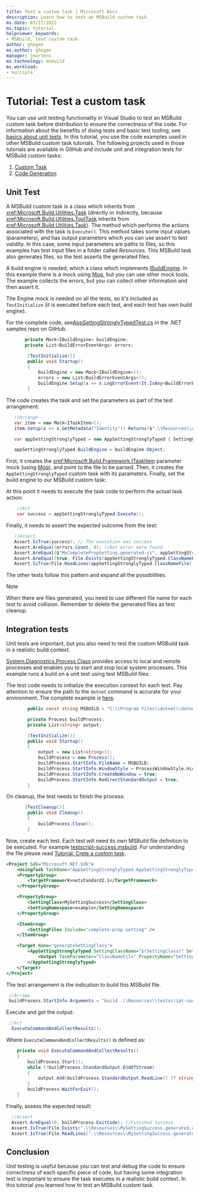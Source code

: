 ```yaml
---
title: Test a custom task | Microsoft Docs
description: Learn how to test an MSBuild custom task
ms.date: 03/17/2022
ms.topic: tutorial
helpviewer_keywords:
- MSBuild, test custom task
author: ghogen
ms.author: ghogen
manager: jmartens
ms.technology: msbuild
ms.workload:
- multiple
---
```

# Tutorial: Test a custom task

You can use unit testing functionality in Visual Studio to test an MSBuild custom task before distribution to ensure the correctness of the code. For information about the benefits of doing tests and basic test tooling, see [basics about unit tests](../test/walkthrough-creating-and-running-unit-tests-for-managed-code.md). In this tutorial, you use the code examples used in other MSBuild custom task tutorials. The following projects used in those tutorials are available in GitHub and include unit and integration tests for MSBuild custom tasks:

1. [Custom Task](tutorial-custom-task-code-generation.md)
1. [Code Generation](tutorial-rest-api-client-msbuild.md)

## Unit Test

A MSBuild custom task is a class which inherits from <xref:Microsoft.Build.Utilities.Task> (directly or indirectly, because <xref:Microsoft.Build.Utilities.ToolTask> inherits from <xref:Microsoft.Build.Utilities.Task>). The method which performs the actions associated with the task is `Execute()`. This method takes some input values (parameters), and has output parameters which you can use assert to test validity. In this case, some input parameters are paths to files, so this examples has test input files in a folder called *Resources*. This MSBuild task also generates files, so the test asserts the generated files.

A build engine is needed, which a class which implements [IBuildEngine](/dotnet/api/microsoft.build.framework.ibuildengine). In this example there is a mock using [Moq](https://github.com/Moq/moq4/wiki/Quickstart), but you can use other mock tools. The example collects the errors, but you can collect other information and then assert it.

The Engine mock is needed on all the tests, so it's included as `TestInitialize` (it is executed before each test, and each test has own build engine). 

For the complete code, see[AppSettingStronglyTypedTest.cs](https://github.com/dotnet/samples/blob/main/msbuild/custom-task-code-generation/AppSettingStronglyTyped/AppSettingStronglyTyped.Test/AppSettingStronglyTypedTest.cs) in the .NET samples repo  on GitHub.

```csharp
       private Mock<IBuildEngine> buildEngine;
       private List<BuildErrorEventArgs> errors;

        [TestInitialize()]
        public void Startup()
        {
            buildEngine = new Mock<IBuildEngine>();
            errors = new List<BuildErrorEventArgs>();
            buildEngine.Setup(x => x.LogErrorEvent(It.IsAny<BuildErrorEventArgs>())).Callback<BuildErrorEventArgs>(e => errors.Add(e));
        }

```

The code creates the task and set the parameters as part of the test arrangement:

```csharp
   //Arrange
   var item = new Mock<ITaskItem>();
   item.Setup(x => x.GetMetadata("Identity")).Returns($".\\Resources\\complete-prop.setting");

   var appSettingStronglyTyped = new AppSettingStronglyTyped { SettingClassName = "MyCompletePropSetting", SettingNamespaceName = "MyNamespace", SettingFiles = new[] { item.Object } };

   appSettingStronglyTyped.BuildEngine = buildEngine.Object;
```

First, it creates the <xref:Microsoft.Build.Framework.ITaskItem> parameter mock (using [Moq](https://github.com/Moq/moq4/wiki/Quickstart)), and point to the file to be parsed. Then, it creates the `AppSettingStronglyTyped` custom task with its parameters. Finally, set the build engine to our MSBuild custom task:

At this point it needs to execute the task code to perform the actual task action:

```csharp
    //Act
    var success = appSettingStronglyTyped.Execute();
```

Finally, it needs to assert the expected outcome from the test:

```csharp
   //Assert
   Assert.IsTrue(success); // The execution was success
   Assert.AreEqual(errors.Count, 0); //Not error were found
   Assert.AreEqual($"MyCompletePropSetting.generated.cs", appSettingStronglyTyped.ClassNameFile); // The Task expected output
   Assert.AreEqual(true, File.Exists(appSettingStronglyTyped.ClassNameFile)); // The file was generated
   Assert.IsTrue(File.ReadLines(appSettingStronglyTyped.ClassNameFile).SequenceEqual(File.ReadLines(".\\Resources\\complete-prop-class.txt"))); // Assenting the file content
```

The other tests follow this pattern and expand all the possibilities.

> [!NOTE] 
> When there are files generated, you need to use different file name for each test to avoid collision. Remember to delete the generated files as test cleanup.

## Integration tests

Unit tests are important, but you also need to test the custom MSBuild task in a realistic build context.

[System.Diagnostics.Process Class](/dotnet/api/system.diagnostics.process) provides access to local and remote processes and enables you to start and stop local system processes. This example runs a build on a unit test using test MSBuild files.

The test code needs to initialize the execution context for each test. Pay attention to ensure the path to the `dotnet` command is accurate for your environment. The complete example is [here](https://github.com/dotnet/samples/blob/main/msbuild/custom-task-code-generation/AppSettingStronglyTyped/AppSettingStronglyTyped.Test/AppSettingStronglyTypedIntegrationTest.cs).

```csharp
        public const string MSBUILD = "C:\\Program Files\\dotnet\\dotnet.exe";

        private Process buildProcess;
        private List<string> output;

        [TestInitialize()]
        public void Startup()
        {
            output = new List<string>();
            buildProcess = new Process();
            buildProcess.StartInfo.FileName = MSBUILD;
            buildProcess.StartInfo.WindowStyle = ProcessWindowStyle.Hidden;
            buildProcess.StartInfo.CreateNoWindow = true;
            buildProcess.StartInfo.RedirectStandardOutput = true;
        }
```

On cleanup, the test needs to finish the process:

```csharp
       [TestCleanup()]
        public void Cleanup()
        {
            buildProcess.Close();
        }
```

Now, create each test. Each test will need its own MSBuild file definition to be executed. For example [testscript-success.msbuild](https://github.com/dotnet/samples/blob/main/msbuild/custom-task-code-generation/AppSettingStronglyTyped/AppSettingStronglyTyped.Test/Resources/testscript-success.msbuild). For understanding the file please read [Tutorial: Crete a custom task](tutorial-custom-task-code-generation.md).

```xml
<Project Sdk="Microsoft.NET.Sdk">
    <UsingTask TaskName="AppSettingStronglyTyped.AppSettingStronglyTyped" AssemblyFile="..\AppSettingStronglyTyped.dll" />
    <PropertyGroup>
        <TargetFramework>netstandard2.1</TargetFramework>
    </PropertyGroup>

    <PropertyGroup>
        <SettingClass>MySettingSuccess</SettingClass>
        <SettingNamespace>example</SettingNamespace>
    </PropertyGroup>

    <ItemGroup>
        <SettingFiles Include="complete-prop.setting" />
    </ItemGroup>

    <Target Name="generateSettingClass">
        <AppSettingStronglyTyped SettingClassName="$(SettingClass)" SettingNamespaceName="$(SettingNamespace)" SettingFiles="@(SettingFiles)">
            <Output TaskParameter="ClassNameFile" PropertyName="SettingClassFileName" />
        </AppSettingStronglyTyped>
    </Target>
</Project>
```

The test arrangement is the indication to build this MSBuild file.

```csharp
 //Arrage
 buildProcess.StartInfo.Arguments = "build .\\Resources\\testscript-success.msbuild /t:generateSettingClass";
```

Execute and get the output:

```csharp
 //Act
  ExecuteCommandAndCollectResults();
```

Where `ExecuteCommandAndCollectResults()` is defined as:

```csharp
    private void ExecuteCommandAndCollectResults()
    {
        buildProcess.Start();
        while (!buildProcess.StandardOutput.EndOfStream)
        {
            output.Add(buildProcess.StandardOutput.ReadLine() ?? string.Empty);
        }
        buildProcess.WaitForExit();
    }
```

Finally, assess the expected result:

```csharp
  //Assert
  Assert.AreEqual(0, buildProcess.ExitCode); //Finished success
  Assert.IsTrue(File.Exists(".\\Resources\\MySettingSuccess.generated.cs")); // the expected resource was generated
  Assert.IsTrue(File.ReadLines(".\\Resources\\MySettingSuccess.generated.cs").SequenceEqual(File.ReadLines(".\\Resources\\testscript-success-class.txt"))); // asserting the file content
```

## Conclusion

Unit testing is useful because you can test and debug the code to ensure correctness of each specific piece of code, but having some integration test is important to ensure the task executes in a realistic build context. In this tutorial you learned how to test an MSBuild custom task.
